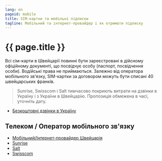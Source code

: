 ```yaml
---
lang: en
pageid: mobile
title: SIM-картки та мобільні підписки
tagline: Мобільний та інтернет-провайдер і як отримати підписку
---
```

# {{ page.title }}

Всі сім-карти в Швейцарії повинні бути зареєстровані в дійсному офіційному документі, що посвідчує особу (паспорт, посвідчення особи). Водійські права не приймаються. Залежно від оператора мобільного зв'язку, SIM-картки за договором можуть бути списані 40 швейцарських франків.

> Sunrise, Swisscom і Salt тимчасово покриють витрати на дзвінки в Україну і з України в Швейцарію. Пропозиція обмежена в часі, уточніть дату.

- [Безкоштовні дзвінки в Україну](https://www.blick.ch/wirtschaft/anrufe-und-roaming-kostenlos-swisscom-sunrise-und-salt-unterstuetzen-die-ukraine-id17279915.html)

## Телеком / Оператор мобільного зв'язку
- [Мобільний/Інтернет-провайдер Швейцарія](https://www.providerliste.ch/provider/mobile.html)
- [Sunrise](https://www.sunrise.ch/en/home)
- [Salt](https://fiber.salt.ch/en)
- [Swisscom](https://www.swisscom.ch/en/residential.html)



